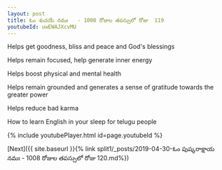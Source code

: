 ```yaml
---
layout: post
title: ఓం శుచయే నమః   - 1008 రోజుల తపస్సులో రోజు  119
youtubeId: uwEWAJXcvMU
---
```

 
 
Helps get goodness, bliss and peace and God's blessings
 
Helps remain focused, help generate inner energy 
 
Helps boost physical and mental health 
 
Helps remain grounded and generates a sense of gratitude towards the greater power 
 
Helps reduce bad karma
 
How to learn English in your sleep for telugu people
 
 
 
 


{% include youtubePlayer.html id=page.youtubeId %}
 
[Next]({{ site.baseurl }}{% link split1/_posts/2019-04-30-ఓం పుష్కరాక్షాయ నమః   - 1008 రోజుల తపస్సులో రోజు  120.md%})
 
